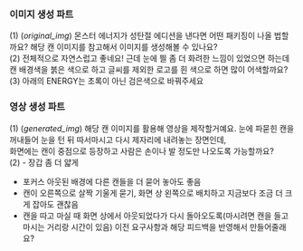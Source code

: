 ### 이미지 생성 파트
(1) (*original_img*) 몬스터 에너지가 성탄절 에디션을 낸다면 어떤 패키징이 나올 법할까요? 해당 캔 이미지를 참고해서 이미지를 생성해볼 수 있나요?  
(2) 전체적으로 자연스럽고 좋네요! 근데 눈에 띌 좀 더 화려한 느낌이 있었으면 하는데 캔 배경색을 붉은 색으로 하고 글씨를 제외한 로고를 흰 색으로 하면 많이 어색할까요?  
(3) 아래의 ENERGY는 초록이 아닌 검은색으로 바꿔주세요  

### 영상 생성 파트
(1) (*generated_img*) 해당 캔 이미지를 활용해 영상을 제작할거예요. 눈에 파묻힌 캔을 꺼내들어 눈을 턴 뒤 따서마시고 다시 제자리에 내려놓는 장면인데,  
화면에는 캔이 중점으로 등장하고 사람은 손이나 발 정도만 나오도록 가능할까요?  
(2) - 장갑 좀 더 얇게  
- 포커스 아웃된 배경에 다른 캔들을 더 묻어 놓아도 좋음
- 캔이 오른쪽으로 살짝 기울게 묻기, 화면 상 왼쪽으로 배치하고 지금보다 조금 더 크게 잡아도 괜찮음
- 캔을 따고 마실 때 화면 상에서 아웃되었다가 다시 돌아오도록(마시려면 캔을 들고 마시는 거리랑 시간이 있음)
이전 요구사항과 해당 피드백을 반영해서 만들어줄래요?
